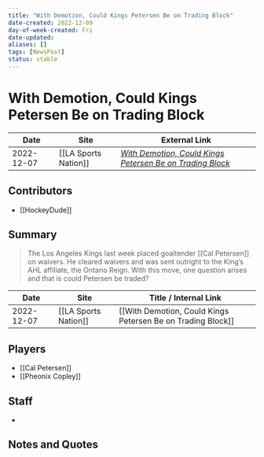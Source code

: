 ```yaml
---
title: "With Demotion, Could Kings Petersen Be on Trading Block"
date-created: 2022-12-09
day-of-week-created: Fri
date-updated: 
aliases: []
tags: [NewsPost]
status: stable
---
```


# With Demotion, Could Kings Petersen Be on Trading Block

| Date       | Site                 | External Link                                                                                                                                               |
| ---------- | -------------------- | ----------------------------------------------------------------------------------------------------------------------------------------------------------- |
| 2022-12-07 | [[LA Sports Nation]] | [*With Demotion, Could Kings Petersen Be on Trading Block*](https://laxsportsnation.com/2022/12/07/with-demotion-could-kings-petersen-be-on-trading-block/) |

## Contributors
- [[HockeyDude]]

## Summary
> The Los Angeles Kings last week placed goaltender [[Cal Petersen]] on waivers. He cleared waivers and was sent outright to the King’s AHL affiliate, the Ontario Reign. With this move, one question arises and that is could Petersen be traded?

| Date       | Site                 | Title / Internal Link                                       |
| ---------- | -------------------- | ----------------------------------------------------------- |
| 2022-12-07 | [[LA Sports Nation]] | [[With Demotion, Could Kings Petersen Be on Trading Block]] |

## Players
- [[Cal Petersen]]
- [[Pheonix Copley]]

## Staff
- 

## Notes and Quotes
> 

